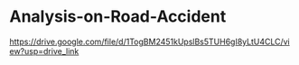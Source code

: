 # Analysis-on-Road-Accident
https://drive.google.com/file/d/1TogBM2451kUpslBs5TUH6gI8yLtU4CLC/view?usp=drive_link
